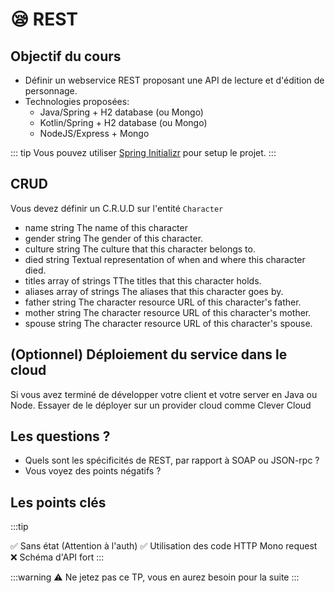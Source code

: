 # :sleepy: REST

## Objectif du cours

- Définir un webservice REST proposant une API de lecture et d'édition de personnage.
- Technologies proposées:
  - Java/Spring + H2 database (ou Mongo)
  - Kotlin/Spring + H2 database (ou Mongo)
  - NodeJS/Express + Mongo
  
::: tip
Vous pouvez utiliser [Spring Initializr](https://start.spring.io/) pour setup le projet.
:::

## CRUD

Vous devez définir un C.R.U.D sur l'entité `Character`

- name	string	The name of this character
- gender	string	The gender of this character.
- culture	string	The culture that this character belongs to.
- died	string	Textual representation of when and where this character died.
- titles	array of strings	TThe titles that this character holds.
- aliases	array of strings	The aliases that this character goes by.
- father	string	The character resource URL of this character's father.
- mother	string	The character resource URL of this character's mother.
- spouse	string	The character resource URL of this character's spouse.

## (Optionnel) Déploiement du service dans le cloud
Si vous avez terminé de développer votre client et votre server en Java ou Node. Essayer de le déployer sur un provider cloud comme Clever Cloud

## Les questions ?

- Quels sont les spécificités de REST, par rapport à SOAP ou JSON-rpc ?
- Vous voyez des points négatifs ?

## Les points clés
:::tip

✅ Sans état (Attention à l'auth)
✅ Utilisation des code HTTP
Mono request
❌ Schéma d'API fort
:::

:::warning ⚠️ Ne jetez pas ce TP, vous en aurez besoin pour la suite :::

